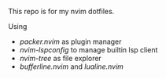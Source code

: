 This repo is for my nvim dotfiles.

Using
- *packer.nvim* as plugin manager 
- *nvim-lspconfig* to manage builtin lsp client
- *nvim-tree* as file explorer
- *bufferline.nvim* and *lualine.nvim*
